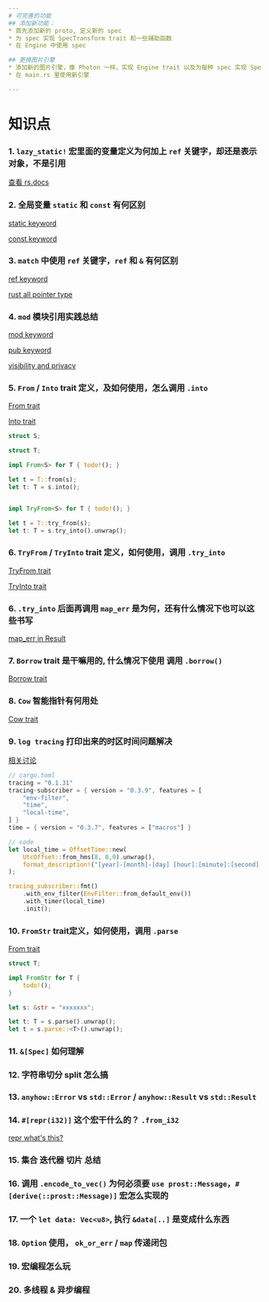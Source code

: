```yaml
---
# 可完善的功能
## 添加新功能：
* 首先添加新的 proto, 定义新的 spec
* 为 spec 实现 SpecTransform trait 和一些辅助函数
* 在 Engine 中使用 spec

## 更换图片引擎
* 添加新的图片引擎，像 Photon 一样，实现 Engine trait 以及为每种 spec 实现 SpecTransform Trait
* 在 main.rs 里使用新引擎

---
```

# 知识点
### 1. `lazy_static!` 宏里面的变量定义为何加上 `ref` 关键字，却还是表示对象，不是引用

[查看 rs.docs ](https://docs.rs/lazy_static/1.4.0/lazy_static/)

### 2. 全局变量 `static` 和 `const` 有何区别

[static keyword ](https://doc.rust-lang.org/1.58.1/std/keyword.static.html)

[const keyword ](https://doc.rust-lang.org/1.58.1/std/keyword.const.html)

### 3. `match` 中使用 `ref` 关键字，`ref` 和 `&` 有何区别

[ ref keyword ](http://doc.rust-lang.org/1.58.1/std/keyword.ref.html)

[ rust all pointer type ](http://doc.rust-lang.org/1.58.1/reference/types/pointer.html#references--and-mut)

### 4. `mod` 模块引用实践总结
[ mod keyword ](http://doc.rust-lang.org/1.58.1/std/keyword.mod.html)

[ pub keyword ](http://doc.rust-lang.org/1.58.1/std/keyword.pub.html)

[ visibility and privacy ](https://doc.rust-lang.org/1.58.1/reference/visibility-and-privacy.html?highlight=pub#visibility-and-privacy)

### 5. `From` / `Into` trait 定义，及如何使用，怎么调用  `.into`
[ From trait ](http://doc.rust-lang.org/1.58.1/std/convert/trait.From.html)

[ Into trait ](http://doc.rust-lang.org/1.58.1/std/convert/trait.Into.html)

```rust
struct S;

struct T;

impl From<S> for T { todo!(); }

let t = T::from(s);
let t: T = s.into();


impl TryFrom<S> for T { todo!(); }

let t = T::try_from(s);
let t: T = s.try_into().unwrap();

```

### 6. `TryFrom` / `TryInto` trait 定义，如何使用，调用  `.try_into`
[ TryFrom trait ](http://doc.rust-lang.org/1.58.1/std/convert/trait.TryFrom.html)

[ TryInto trait ](http://doc.rust-lang.org/1.58.1/std/convert/trait.TryInto.html)

### 6. `.try_into` 后面再调用 `map_err` 是为何，还有什么情况下也可以这些书写
[ map_err in Result ](http://doc.rust-lang.org/1.58.1/std/result/enum.Result.html#method.map_err)

### 7. `Borrow` trait 是干嘛用的, 什么情况下使用 调用 `.borrow()`
[ Borrow trait ](http://doc.rust-lang.org/1.58.1/std/borrow/trait.Borrow.html)

### 8. `Cow` 智能指针有何用处
[ Cow trait ](http://doc.rust-lang.org/1.58.1/std/borrow/enum.Cow.html)

### 9. `log tracing` 打印出来的时区时间问题解决 
[ 相关讨论 ](https://rustcc.cn/article?id=66e2a76e-8c65-42f7-a773-66dff1a2a21e)
```rust
// cargo.toml
tracing = "0.1.31"
tracing-subscriber = { version = "0.3.9", features = [
    "env-filter",
    "time",
    "local-time",
] }
time = { version = "0.3.7", features = ["macros"] }
```

```rust
// code
let local_time = OffsetTime::new(
    UtcOffset::from_hms(8, 0,0).unwrap(),
    format_description!("[year]-[month]-[day] [hour]:[minute]:[second].[subsecond digits:3]")
);

tracing_subscriber::fmt()
    .with_env_filter(EnvFilter::from_default_env())
    .with_timer(local_time)
    .init();
```
### 10. `FromStr` trait定义，如何使用，调用 `.parse`
[ From trait ](http://doc.rust-lang.org/1.58.1/std/str/trait.FromStr.html)
```rust
struct T;

impl FromStr for T {
    todo!();
}

let s: &str = "xxxxxxx";

let t: T = s.parse().unwrap();
let t = s.parse::<T>().unwrap();
```
### 11. `&[Spec]` 如何理解

### 12. 字符串切分 split 怎么搞

### 13. `anyhow::Error` vs `std::Error` / `anyhow::Result` vs `std::Result`

### 14. `#[repr(i32)]` 这个宏干什么的？ `.from_i32`
[ repr ](http://doc.rust-lang.org/1.58.1/reference/type-layout.html#reprc-structs)
[ what's this? ](https://docs.rs/num-traits/0.2.12/num_traits/cast/trait.FromPrimitive.html#method.from_i32)

### 15. 集合 迭代器 切片 总结

### 16. 调用 `.encode_to_vec()` 为何必须要 `use prost::Message`，`#[derive(::prost::Message)]` 宏怎么实现的

### 17. 一个 `let data: Vec<u8>`, 执行 `&data[..]` 是变成什么东西

### 18. `Option` 使用， `ok_or_err` / `map` 传递闭包 

### 19. 宏编程怎么玩

### 20. 多线程 & 异步编程